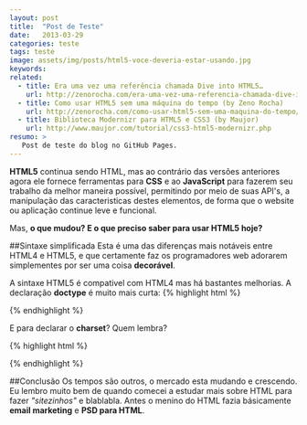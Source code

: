 ```yaml
---
layout: post
title:  "Post de Teste"
date:   2013-03-29
categories: teste
tags: teste
image: assets/img/posts/html5-voce-deveria-estar-usando.jpg
keywords:
related:
  - title: Era uma vez uma referência chamada Dive into HTML5…
    url: http://zenorocha.com/era-uma-vez-uma-referencia-chamada-dive-into-html5/
  - title: Como usar HTML5 sem uma máquina do tempo (by Zeno Rocha)
    url: http://zenorocha.com/como-usar-html5-sem-uma-maquina-do-tempo/
  - title: Biblioteca Modernizr para HTML5 e CSS3 (by Maujor)
    url: http://www.maujor.com/tutorial/css3-html5-modernizr.php
resumo: >
   Post de teste do blog no GitHub Pages.
---
```

**HTML5** continua sendo HTML, mas ao contrário das versões anteriores agora ele fornece ferramentas para **CSS** e ao **JavaScript** para fazerem seu trabalho da melhor maneira possível, permitindo por meio de suas API's, a manipulação das caracteristicas destes elementos, de forma que o website ou aplicação continue leve e funcional.

Mas, **o que mudou? E o que preciso saber para usar HTML5 hoje?**

##Sintaxe simplificada
Esta é uma das diferenças mais notáveis entre HTML4 e HTML5, e que certamente faz os programadores web adorarem simplementes por ser uma coisa **decorável**.

A sintaxe HTML5 é compativel com HTML4 mas há bastantes melhorias. A declaração **doctype** é muito mais curta:
{% highlight html %}
<!-- Era XHTML -->
<!DOCTYPE html PUBLIC "-//W3C//DTD XHTML 1.0 Transitional//EN"
"http://www.w3.org/TR/xhtml1/DTD/xhtml1-transitional.dtd">

<!-- Agora::HTML5 -->
<!DOCTYPE html>
{% endhighlight %}

E para declarar o **charset**? Quem lembra?

{% highlight html %}
<!-- Era HTML4/XHTML -->
<meta http-equiv="Content-Type" content="text/html; charset=UTF-8">

<!-- Agora::HTML5 -->
<meta charset="UTF-8">
{% endhighlight %}

##Conclusão
Os tempos são outros, o mercado esta mudando e crescendo. Eu lembro muito bem de quando comecei a estudar mais sobre HTML para fazer *"sitezinhos"* e blablabla. Antes o menino do HTML fazia básicamente **email marketing** e **PSD para HTML**.